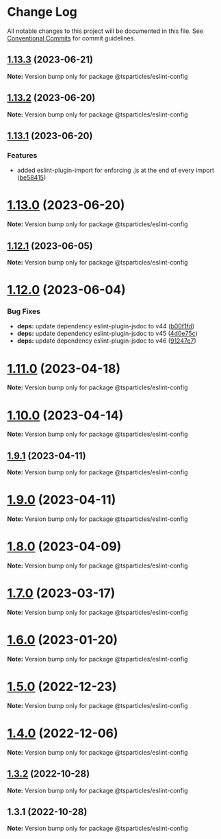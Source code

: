 # Change Log

All notable changes to this project will be documented in this file.
See [Conventional Commits](https://conventionalcommits.org) for commit guidelines.

## [1.13.3](https://github.com/tsparticles/utils/compare/@tsparticles/eslint-config@1.13.2...@tsparticles/eslint-config@1.13.3) (2023-06-21)

**Note:** Version bump only for package @tsparticles/eslint-config





## [1.13.2](https://github.com/tsparticles/utils/compare/@tsparticles/eslint-config@1.13.1...@tsparticles/eslint-config@1.13.2) (2023-06-20)

**Note:** Version bump only for package @tsparticles/eslint-config





## [1.13.1](https://github.com/tsparticles/utils/compare/@tsparticles/eslint-config@1.13.0...@tsparticles/eslint-config@1.13.1) (2023-06-20)


### Features

* added eslint-plugin-import for enforcing .js at the end of every import ([be58415](https://github.com/tsparticles/utils/commit/be5841584f4b3a6d6b011031548e8c1929b05c2c))





# [1.13.0](https://github.com/tsparticles/utils/compare/@tsparticles/eslint-config@1.12.1...@tsparticles/eslint-config@1.13.0) (2023-06-20)

**Note:** Version bump only for package @tsparticles/eslint-config





## [1.12.1](https://github.com/tsparticles/utils/compare/@tsparticles/eslint-config@1.12.0...@tsparticles/eslint-config@1.12.1) (2023-06-05)

**Note:** Version bump only for package @tsparticles/eslint-config





# [1.12.0](https://github.com/tsparticles/utils/compare/@tsparticles/eslint-config@1.11.0...@tsparticles/eslint-config@1.12.0) (2023-06-04)


### Bug Fixes

* **deps:** update dependency eslint-plugin-jsdoc to v44 ([b00f1fd](https://github.com/tsparticles/utils/commit/b00f1fd85756fb21c0eb3625f032d27fc1332659))
* **deps:** update dependency eslint-plugin-jsdoc to v45 ([4d0e75c](https://github.com/tsparticles/utils/commit/4d0e75c42cbde77cf5413c1322423b6e04085d09))
* **deps:** update dependency eslint-plugin-jsdoc to v46 ([91247e7](https://github.com/tsparticles/utils/commit/91247e794b3d8275afe12740fdd178a8e69b8b75))





# [1.11.0](https://github.com/tsparticles/utils/compare/@tsparticles/eslint-config@1.10.0...@tsparticles/eslint-config@1.11.0) (2023-04-18)

**Note:** Version bump only for package @tsparticles/eslint-config





# [1.10.0](https://github.com/tsparticles/utils/compare/@tsparticles/eslint-config@1.9.1...@tsparticles/eslint-config@1.10.0) (2023-04-14)

**Note:** Version bump only for package @tsparticles/eslint-config





## [1.9.1](https://github.com/tsparticles/utils/compare/@tsparticles/eslint-config@1.9.0...@tsparticles/eslint-config@1.9.1) (2023-04-11)

**Note:** Version bump only for package @tsparticles/eslint-config





# [1.9.0](https://github.com/tsparticles/utils/compare/@tsparticles/eslint-config@1.8.0...@tsparticles/eslint-config@1.9.0) (2023-04-11)

**Note:** Version bump only for package @tsparticles/eslint-config





# [1.8.0](https://github.com/tsparticles/utils/compare/@tsparticles/eslint-config@1.7.0...@tsparticles/eslint-config@1.8.0) (2023-04-09)

**Note:** Version bump only for package @tsparticles/eslint-config





# [1.7.0](https://github.com/tsparticles/utils/compare/@tsparticles/eslint-config@1.6.0...@tsparticles/eslint-config@1.7.0) (2023-03-17)

**Note:** Version bump only for package @tsparticles/eslint-config





# [1.6.0](https://github.com/tsparticles/utils/compare/@tsparticles/eslint-config@1.5.0...@tsparticles/eslint-config@1.6.0) (2023-01-20)

**Note:** Version bump only for package @tsparticles/eslint-config





# [1.5.0](https://github.com/tsparticles/utils/compare/@tsparticles/eslint-config@1.4.0...@tsparticles/eslint-config@1.5.0) (2022-12-23)

**Note:** Version bump only for package @tsparticles/eslint-config





# [1.4.0](https://github.com/tsparticles/utils/compare/@tsparticles/eslint-config@1.3.2...@tsparticles/eslint-config@1.4.0) (2022-12-06)

**Note:** Version bump only for package @tsparticles/eslint-config





## [1.3.2](https://github.com/tsparticles/utils/compare/@tsparticles/eslint-config@1.3.1...@tsparticles/eslint-config@1.3.2) (2022-10-28)

**Note:** Version bump only for package @tsparticles/eslint-config

## 1.3.1 (2022-10-28)

**Note:** Version bump only for package @tsparticles/eslint-config
